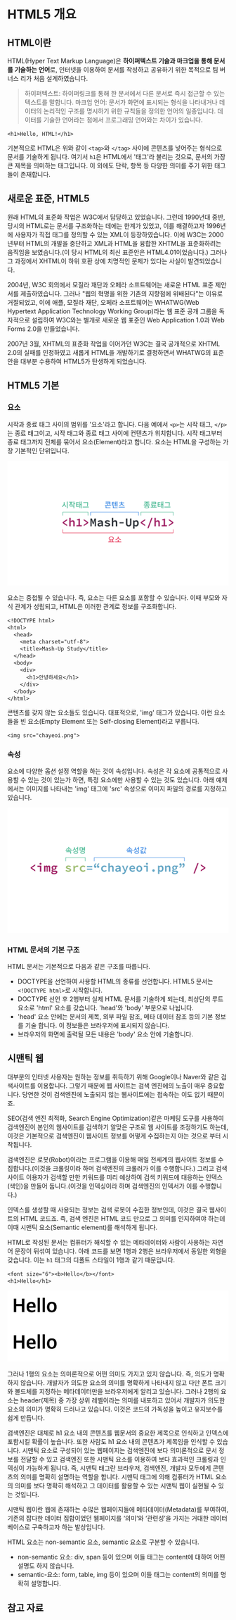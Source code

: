# HTML5 개요

## HTML이란

HTML\(Hyper Text Markup Language\)은 **하이퍼텍스트 기술과 마크업을 통해 문서를 기술하는 언어**로, 인터넷을 이용하여 문서를 작성하고 공유하기 위한 목적으로 팀 버너스 리가 처음 설계하였습니다.

> 하이퍼텍스트: 하이퍼링크를 통해 한 문서에서 다른 문서로 즉시 접근할 수 있는 텍스트를 말합니다.
> 마크업 언어: 문서가 화면에 표시되는 형식을 나타내거나 데이터의 논리적인 구조를 명시하기 위한 규칙들을 정의한 언어의 일종입니다. 데이터를 기술한 언어라는 점에서 프로그래밍 언어와는 차이가 있습니다.

```markup
<h1>Hello, HTML!</h1>
```

기본적으로 HTML은 위와 같이 `<tag>`와 `</tag>` 사이에 콘텐츠를 넣어주는 형식으로 문서를 기술하게 됩니다. 여기서 `h1`은 HTML에서 '태그'라 불리는 것으로, 문서의 가장 큰 제목을 의미하는 태그입니다. 이 외에도 단락, 항목 등 다양한 의미를 주기 위한 태그들이 존재합니다.

## 새로운 표준, HTML5

원래 HTML의 표준화 작업은 W3C에서 담당하고 있었습니다. 그런데 1990년대 중반, 당시의 HTML로는 문서를 구조화하는 데에는 한계가 있었고, 이를 해결하고자 1996년에 사용자가 직접 태그를 정의할 수 있는 XML이 등장하였습니다. 이에 W3C는 2000년부터 HTML의 개발을 중단하고 XML과 HTML을 융합한 XHTML을 표준화하려는 움직임을 보였습니다.\(이 당시 HTML의 최신 표준안은 HTML4.01이었습니다.\) 그러나 그 과정에서 XHTML이 하위 호환 상에 치명적인 문제가 있다는 사실이 발견되었습니다.

2004년, W3C 회의에서 모질라 재단과 오페라 소프트웨어는 새로운 HTML 표준 제안서를 제출하였습니다. 그러나 "웹의 혁명을 위한 기존의 지향점에 위배된다"는 이유로 거절되었고, 이에 애플, 모질라 재단, 오페라 소프트웨어는 WHATWG\(Web Hypertext Application Technology Working Group\)라는 웹 표준 공개 그룹을 독자적으로 설립하여 W3C와는 별개로 새로운 웹 표준인 Web Application 1.0과 Web Forms 2.0을 만들었습니다.

2007년 3월, XHTML의 표준화 작업을 이어가던 W3C는 결국 공개적으로 XHTML 2.0의 실패를 인정하였고 새롭게 HTML을 개발하기로 결정하면서 WHATWG의 표준안을 대부분 수용하여 HTML5가 탄생하게 되었습니다.

## HTML5 기본

### 요소

시작과 종료 태그 사이의 범위를 '요소'라고 합니다. 다음 예에서 `<p>`는 시작 태그, `</p>`는 종료 태그이고, 시작 태그와 종료 태그 사이에 컨텐츠가 위치합니다. 시작 태그부터 종료 태그까지 전체를 묶어서 요소\(Element\)라고 합니다. 요소는 HTML을 구성하는 가장 기본적인 단위입니다.

![HTML &#xC694;&#xC18C;\(Element\)](../.gitbook/assets/element.jpg)

요소는 중첩될 수 있습니다. 즉, 요소는 다른 요소를 포함할 수 있습니다. 이때 부모와 자식 관계가 성립되고, HTML은 이러한 관계로 정보를 구조화합니다.

```markup
<!DOCTYPE html>
<html>
  <head>
    <meta charset="utf-8">
    <title>Mash-Up Study</title>
  </head>
  <body>
    <div>
      <h1>안녕하세요</h1>
    </div>
  </body>
</html>
```

콘텐츠를 갖지 않는 요소들도 있습니다. 대표적으로, 'img' 태그가 있습니다. 이런 요소들을 빈 요소\(Empty Element 또는 Self-closing Element\)라고 부릅니다.

```markup
<img src="chayeoi.png">
```

### 속성

요소에 다양한 옵션 설정 역할을 하는 것이 속성입니다. 속성은 각 요소에 공통적으로 사용할 수 있는 것이 있는가 하면, 특정 요소에만 사용할 수 있는 것도 있습니다. 아래 예제에서는 이미지를 나타내는 'img' 태그에 'src' 속성으로 이미지 파일의 경로를 지정하고 있습니다.

![HTML &#xC18D;&#xC131;\(Attribute\)](../.gitbook/assets/attribute.jpg)

### HTML 문서의 기본 구조

HTML 문서는 기본적으로 다음과 같은 구조를 따릅니다.

* DOCTYPE을 선언하여 사용할 HTML의 종류를 선언합니다. HTML5 문서는 `<!DOCTYPE html>`로 시작합니다.
* DOCTYPE 선언 후 2행부터 실제 HTML 문서를 기술하게 되는데, 최상단의 루트 요소로 'html' 요소를 갖습니다. 'head'와 'body' 부분으로 나뉩니다.
* 'head' 요소 안에는 문서의 제목, 외부 파일 참조, 메타 데이터 참조 등의 기본 정보를 기술 합니다. 이 정보들은 브라우저에 표시되지 않습니다.
* 브라우저의 화면에 출력될 모든 내용은 'body' 요소 안에 기술합니다.

## 시맨틱 웹

대부분의 인터넷 사용자는 원하는 정보를 취득하기 위해 Google이나 Naver와 같은 검색사이트를 이용합니다. 그렇기 때문에 웹 사이트는 검색 엔진에의 노출이 매우 중요합니다. 당연한 것이 검색엔진에 노출되지 않는 웹사이트에는 접속하는 이도 없기 때문이죠.

SEO\(검색 엔진 최적화, Search Engine Optimization\)같은 마케팅 도구를 사용하여 검색엔진이 본인의 웹사이트를 검색하기 알맞은 구조로 웹 사이트를 조정하기도 하는데, 이것은 기본적으로 검색엔진이 웹사이트 정보를 어떻게 수집하는지 아는 것으로 부터 시작됩니다.

검색엔진은 로봇\(Robot\)이라는 프로그램을 이용해 매일 전세계의 웹사이트 정보를 수집합니다.\(이것을 크롤링이라 하며 검색엔진의 크롤러가 이를 수행합니다.\) 그리고 검색 사이트 이용자가 검색할 만한 키워드를 미리 예상하여 검색 키워드에 대응하는 인덱스\(색인\)을 만들어 둡니다.\(이것을 인덱싱이라 하며 검색엔진의 인덱서가 이를 수행합니다.\)

인덱스를 생성할 때 사용되는 정보는 검색 로봇이 수집한 정보인데, 이것은 결국 웹사이트의 HTML 코드죠. 즉, 검색 엔진은 HTML 코드 만으로 그 의미를 인지하여야 하는데 이때 시맨틱 요소\(Semantic element\)를 해석하게 됩니다.

HTML로 작성된 문서는 컴퓨터가 해석할 수 있는 메타데이터와 사람이 사용하는 자연어 문장이 뒤섞여 있습니다. 아래 코드를 보면 1행과 2행은 브라우저에서 동일한 외형을 갖습니다. 이는 `h1` 태그의 디폴트 스타일이 1행과 같기 때문입니다.

```markup
<font size="6"><b>Hello</b></font>
<h1>Hello</h1>
```

![non-semantic &#xC694;&#xC18C;&#xC640; semantic &#xC694;&#xC18C;](../.gitbook/assets/non-semantic-vs-semantic.png)

그러나 1행의 요소는 의미론적으로 어떤 의미도 가지고 있지 않습니다. 즉, 의도가 명확하지 않습니다. 개발자가 의도한 요소의 의미를 명확하게 나타내지 않고 다만 폰트 크기와 볼드체를 지정하는 메타데이터만을 브라우저에게 알리고 있습니다. 그러나 2행의 요소는 header\(제목\) 중 가장 상위 레벨이라는 의미를 내포하고 있어서 개발자가 의도한 요소의 의미가 명확히 드러나고 있습니다. 이것은 코드의 가독성을 높이고 유지보수를 쉽게 만듭니다.

검색엔진은 대체로 h1 요소 내의 콘텐츠를 웹문서의 중요한 제목으로 인식하고 인덱스에 포함시킬 확률이 높습니다. 또한 사람도 h1 요소 내의 콘텐츠가 제목임을 인식할 수 있습니다. 시맨틱 요소로 구성되어 있는 웹페이지는 검색엔진에 보다 의미론적으로 문서 정보를 전달할 수 있고 검색엔진 또한 시맨틱 요소를 이용하여 보다 효과적인 크롤링과 인덱싱이 가능하게 됩니다. 즉, 시맨틱 태그란 브라우저, 검색엔진, 개발자 모두에게 콘텐츠의 의미를 명확히 설명하는 역할을 합니다. 시맨틱 태그에 의해 컴퓨터가 HTML 요소의 의미를 보다 명확히 해석하고 그 데이터를 활용할 수 있는 시맨틱 웹이 실현될 수 있는 것입니다.

시맨틱 웹이란 웹에 존재하는 수많은 웹페이지들에 메타데이터\(Metadata\)를 부여하여, 기존의 잡다한 데이터 집합이었던 웹페이지를 ‘의미’와 ‘관련성’을 가지는 거대한 데이터베이스로 구축하고자 하는 발상입니다.

HTML 요소는 non-semantic 요소, semantic 요소로 구분할 수 있습니다.

* non-semantic 요소: div, span 등이 있으며 이들 태그는 content에 대하여 어떤 설명도 하지 않습니다.
* semantic-요소: form, table, img 등이 있으며 이들 태그는 content의 의미를 명확히 설명합니다.

## 참고 자료

